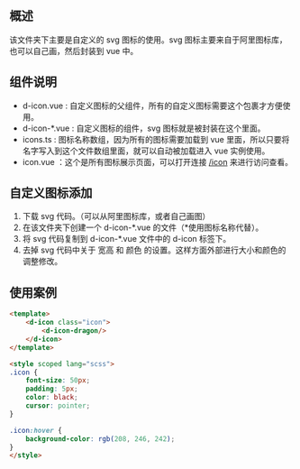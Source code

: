 ## 概述
该文件夹下主要是自定义的 svg 图标的使用。svg 图标主要来自于阿里图标库，也可以自己画，然后封装到 vue 中。

## 组件说明
- d-icon.vue : 自定义图标的父组件，所有的自定义图标需要这个包裹才方便使用。
- d-icon-*.vue : 自定义图标的组件，svg 图标就是被封装在这个里面。
- icons.ts : 图标名称数组，因为所有的图标需要加载到 vue 里面，所以只要将名字写入到这个文件数组里面，就可以自动被加载进入 vue 实例使用。
- icon.vue ：这个是所有图标展示页面，可以打开连接 [/icon](/icon) 来进行访问查看。

## 自定义图标添加
1. 下载 svg 代码。（可以从阿里图标库，或者自己画图）
2. 在该文件夹下创建一个 d-icon-*.vue 的文件（*使用图标名称代替）。
3. 将 svg 代码复制到 d-icon-*.vue 文件中的 d-icon 标签下。
4. 去掉 svg 代码中关于 宽高 和 颜色 的设置。这样方面外部进行大小和颜色的调整修改。

## 使用案例
```html
<template>
    <d-icon class="icon">
        <d-icon-dragon/>
    </d-icon>
</template>

<style scoped lang="scss">
.icon {
    font-size: 50px;
    padding: 5px;
    color: black;
    cursor: pointer;
}

.icon:hover {
    background-color: rgb(208, 246, 242);
}
</style>
```